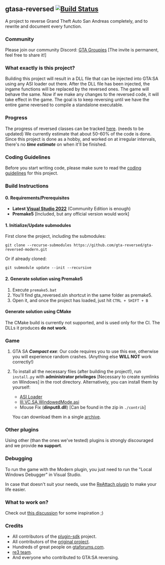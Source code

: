 ## gtasa-reversed [![Build Status](https://github.com/gta-reversed/gta-reversed-modern/workflows/Build/badge.svg?event=push&branch=master)](https://github.com/gta-reversed/gta-reversed-modern/actions?query=workflow%3ABuild)

A project to reverse Grand Theft Auto San Andreas completely, and to rewrite and document every function.

### Community
Please join our community Discord: [GTA Groupies](https://discord.gg/FG8XJ5Npqe) [The invite is permanent, feel free to share it!]

### What exactly is this project? 
Building this project will result in a DLL file that can be injected into GTA:SA using any ASI loader out there. After the DLL file has been injected, the ingame functions will be replaced by the reversed ones. The game will behave the same. Now if we make any changes to the reversed code, it will take effect in the game. The goal is to keep reversing until we have the entire game reversed to compile a standalone executable.

### Progress
The progress of reversed classes can be tracked [here](docs/ReversedClasses.MD). (needs to be updated)
We currently estimate that about 50-60% of the code is done.
Since this project is done as a hobby, and worked on at irregular intervals, there's no ***time estimate*** on when it'll be finished.

### Coding Guidelines 
Before you start writing code, please make sure to read the [coding guidelines](docs/CodingGuidelines.MD) for this project.


### Build Instructions
#### 0. Requirements/Prerequisites
* **Latest [Visual Studio 2022](https://visualstudio.microsoft.com/en/downloads/)** (Community Edition is enough)
* **Premake5** [Included, but any official version would work]

#### 1. Initialize/Update submodules
First clone the project, including the submodules:
```shell
git clone --recurse-submodules https://github.com/gta-reversed/gta-reversed-modern.git
```
Or if already cloned:
```shell
git submodule update --init --recursive
```
#### 2. Generate solution using Premake5
1) Execute `premake5.bat`
2) You'll find gta_reversed.sln shortcut in the same folder as premake5.
3) Open it, and once the project has loaded, just hit `CTRL + SHIFT + B`

#### Generate solution using CMake
The CMake build is currently not supported, and is used only for the CI.
The DLLs it produces **do not work**.

### Game
1. GTA SA ***Compact exe***: Our code requires you to use this exe, otherwise you will experience random crashes. (Anything else **WILL NOT** work correctly!)

2. To install all the necessary files (after building the project!), run `install.py` with **__administrator privileges__** [Necessary to create symlinks on Windows] in the root directory.
Alternatively, you can install them by yourself:
    * [ASI Loader](https://gtaforums.com/topic/523982-relopensrc-silents-asi-loader/)
    * [III.VC.SA.WindowedMode.asi](https://github.com/ThirteenAG/III.VC.SA.WindowedMode)
    * Mouse Fix (**dinput8.dll**) [Can be found in the zip in `./contrib`]

    You can download them in a single [archive](https://github.com/gta-reversed/gta-reversed-modern/blob/master/contrib/plugins.zip).

### Other plugins
Using other (than the ones we've tested) plugins is strongly discouraged and we provide __**no support**__.

### Debugging
To run the game with the Modern plugin, you just need to run the "Local Windows Debugger" in Visual Studio.

In case that doesn't suit your needs, use the [ReAttach plugin](https://marketplace.visualstudio.com/items?itemName=ErlandR.ReAttach) to make your life easier.

### What to work on?
Check out [this discussion](https://github.com/gta-reversed/gta-reversed-modern/discussions/402) for some inspiration ;)
    
### Credits
- All contributors of the [plugin-sdk](https://github.com/DK22Pac/plugin-sdk) project.
- All contributors of the [original project](https://github.com/codenulls/gta-reversed).
- Hundreds of great people on [gtaforums.com](https://gtaforums.com/topic/194199-documenting-gta-sa-memory-addresses).
- [re3 team](https://github.com/GTAmodding/re3).
- And everyone who contributed to GTA:SA reversing.
